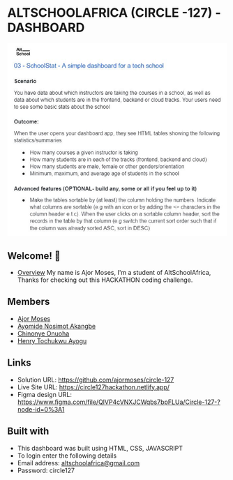 # ALTSCHOOLAFRICA (CIRCLE -127) - DASHBOARD

![Hackathon coding challenge](./design/hackathon-challenge.JPG)

## Welcome! 👋

- [Overview](#overview)
  My name is Ajor Moses, I'm a student of AltSchoolAfrica, Thanks for checking out this HACKATHON coding challenge.

## Members

- [Ajor Moses](#AjorMoses)
- [Ayomide Nosimot Akangbe](#AyomideNosimotAkangbe)
- [Chinonye Onuoha](#ChinonyeOnuoha)
- [Henry Tochukwu Ayogu](#HenryTochukwuAyogu)

## Links

- Solution URL: https://github.com/ajormoses/circle-127
- Live Site URL: https://circle127hackathon.netlify.app/
- Figma design URL: https://www.figma.com/file/QlVP4cVNXJCWqbs7bpFLUa/Circle-127-?node-id=0%3A1

## Built with

- This dashboard was built using HTML, CSS, JAVASCRIPT
- To login enter the following details
- Email address: altschoolafrica@gmail.com
- Password: circle127

